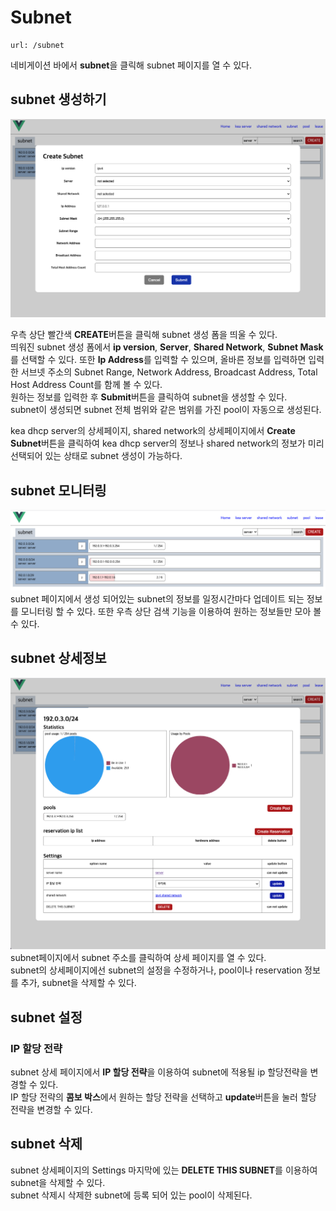 Subnet
=====================
    url: /subnet
네비게이션 바에서 **subnet**을 클릭해 subnet 페이지를 열 수 있다.  

subnet 생성하기
--------------------
![사진을 불러올 수 없습니다.](https://github.com/neneong/keaDHCPManager/blob/main/source/_static/%E1%84%89%E1%85%B3%E1%84%8F%E1%85%B3%E1%84%85%E1%85%B5%E1%86%AB%E1%84%89%E1%85%A3%E1%86%BA%202023-11-07%2016.31.41.png?raw=true)

우측 상단 빨간색 **CREATE**버튼을 클릭해 subnet 생성 폼을 띄울 수 있다.  
띄워진 subnet 생성 폼에서 **ip version**, **Server**, **Shared Network**, **Subnet Mask**를 선택할 수 있다. 
또한 **Ip Address**를 입력할 수 있으며, 올바른 정보를 입력하면 입력한 서브넷 주소의 Subnet Range, Network Address, Broadcast Address, Total Host Address Count를 함께 볼 수 있다.  
원하는 정보를 입력한 후 **Submit**버튼을 클릭하여 subnet을 생성할 수 있다.  
subnet이 생성되면 subnet 전체 범위와 같은 범위를 가진 pool이 자동으로 생성된다.

kea dhcp server의 상세페이지, shared network의 상세페이지에서 **Create Subnet**버튼을 클릭하여 kea dhcp server의 정보나 shared network의 정보가 미리 선택되어 있는 상태로 subnet 생성이 가능하다.  

subnet 모니터링
-------------------
![사진을 불러올 수 없습니다.](https://github.com/neneong/keaDHCPManager/blob/main/source/_static/%E1%84%89%E1%85%B3%E1%84%8F%E1%85%B3%E1%84%85%E1%85%B5%E1%86%AB%E1%84%89%E1%85%A3%E1%86%BA%202023-11-07%2016.50.48.png?raw=true)
subnet 페이지에서 생성 되어있는 subnet의 정보를 일정시간마다 업데이트 되는 정보를 모니터링 할 수 있다. 또한 우측 상단 검색 기능을 이용하여 원하는 정보들만 모아 볼 수 있다.   

subnet 상세정보
-------------------
![사진을 불러올 수 없습니다.](https://github.com/neneong/keaDHCPManager/blob/main/source/_static/%E1%84%89%E1%85%B3%E1%84%8F%E1%85%B3%E1%84%85%E1%85%B5%E1%86%AB%E1%84%89%E1%85%A3%E1%86%BA%202023-11-07%2016.54.59.png?raw=true)
subnet페이지에서 subnet 주소를 클릭하여 상세 페이지를 열 수 있다.   
subnet의 상세페이지에선 subnet의 설정을 수정하거나, pool이나 reservation 정보를 추가, subnet을 삭제할 수 있다.  

subnet 설정
-------------------
### IP 할당 전략
subnet 상세 페이지에서 **IP 할당 전략**을 이용하여 subnet에 적용될 ip 할당전략을 변경할 수 있다.  
IP 할당 전략의 **콤보 박스**에서 원하는 할당 전략을 선택하고 **update**버튼을 눌러 할당 전략을 변경할 수 있다.

subnet 삭제
-------------------
subnet 상세페이지의 Settings 마지막에 있는 **DELETE THIS SUBNET**를 이용하여 subnet을 삭제할 수 있다.  
subnet 삭제시 삭제한 subnet에 등록 되어 있는 pool이 삭제된다.  